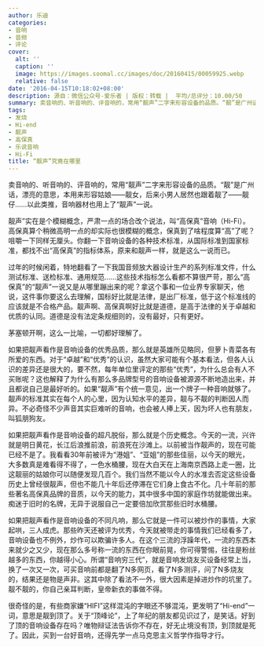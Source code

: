 ```yaml
---
author: 乐迪
categories:
- 音响
- 音频
- 评论
cover:
  alt: ''
  caption: ''
  image: https://images.soomal.cc/images/doc/20160415/00059925.webp
  relative: false
date: '2016-04-15T10:18:02+08:00'
description: 源自：微信公众号-爱乐者 | 版权：转载 |  平均/总评分：10.00/50
summary: 卖音响的、听音响的、评音响的，常用“靓声”二字来形容设备的品质。“靓”是广州话，漂亮的意思，本用来形容姑娘――靓女，后来小男人居然也跟着靓了――靓仔……以此类推，音响器材也用上了“靓声”一说。靓声”实在是个模糊概念……
tags:
- 发烧
- Hi-end
- 靓声
- 高保真
- 乐说音响
- Hi-Fi
title: “靓声”究竟在哪里
---
```


卖音响的、听音响的、评音响的，常用“靓声”二字来形容设备的品质。“靓”是广州话，漂亮的意思，本用来形容姑娘――靓女，后来小男人居然也跟着靓了――靓仔……以此类推，音响器材也用上了“靓声”一说。

靓声”实在是个模糊概念，严肃一点的场合改个说法，叫“高保真”音响（Hi-Fi）。高保真算个稍微高明一点的却实际也很模糊的概念，保真到了啥程度算“高”了呢？咀嚼一下同样无厘头。你翻一下音响设备的各种技术标准，从国际标准到国家标准，都找不出“高保真”的指标体系，原来和靓声一样，就是这么一说而已。

过年的时候闲着，特地翻看了一下我国音频放大器设计生产的系列标准文件，什么测试标准、送检标准、通用规范……这些技术指标怎么看都不算很严苛，那么“高保真”的“靓声”一说又是从哪里蹦出来的呢？拿这个事和一位业界专家聊天，他说，这件事你要这么去理解，国标好比就是法律，是出厂标准，低于这个标准线的应该就是不合格产品。靓声啊、高保真啊好比就是道德，是高于法律的关于卓越和优质的认同。道德是没有法定条规细则的，没有最好，只有更好。

茅塞顿开啊，这么一比喻，一切都好理解了。

如果把靓声看作是音响设备的优秀品质，那么就是英雄所见略同，但萝卜青菜各有所爱的东西。对于“卓越”和“优秀”的认识，虽然大家可能有个基本看法，但各人认识的差异还是很大的，要不然，每年单位里评定的那些“优秀”，为什么总会有人不买账呢？这也解释了为什么有那么多品牌型号的音响设备被源源不断地造出来，并且都说自己是最好听的。如果“靓声”有个统一意见，出一个牌子一种音响就够了。靓声的标准其实在每个人的心里，因为认知水平的差异，靓与不靓的判断因人而异。不必奇怪不少声音其实巨难听的音响，也会被人捧上天，因为坏人也有朋友，叫狐朋狗友。

如果把靓声看作是音响设备的超凡脱俗，那么就是个历史概念。今天的一流，兴许就是明日黄花，长江后浪推前浪，前浪死在沙滩上。以前被当作靓声的，现在可能已经不是了。我看看30年前被评为“港姐”、“亚姐”的那些佳丽，以今天的眼光，大多数真是难看得不得了，一色水桶腰，现在大白天在上海南京西路上走一圈，比这靓丽的姑娘你可以随便发现几百个。我们当然不能以今人的水准去否定这些设备历史上曾经很靓声，但也不能几十年后还停滞在它们身上食古不化。几十年前的那些著名高保真品牌的音质，以今天的能力，其中很多中国的家庭作坊就能做出来。痴迷于旧时的名牌，无异于说服自己一定要倍加欣赏那些旧时水桶腰。

如果把靓声看作是音响设备的不同凡响，那么它就是一件可以被炒作的事情，大家起哄，三人成虎。那些昨天还被评为优秀，今天就被带走的事情我们已经看多了，音响设备也不例外，炒作可以欺骗许多人。在这个三流的浮躁年代，一流的东西本来就少之又少，现在那么多号称一流的东西在你眼前晃，你可得警惕，往往是粉丝越多的东西，你越得小心。所谓“音响穷三代”，就是音响发烧友买设备经常上当，换了一次又一次，可买音响前都是翻了N多网页，看了N多测评，问了N多烧友的，结果还是物是声非。这其中除了看法不一外，很大因素是掉进炒作的坑里了。靓不靓的，你自己亲耳判断，皇帝新衣的事做不得。

很奇怪的是，有些商家嫌“HIFI”这样混沌的字眼还不够混沌，更发明了“Hi-end”一词，意思是靓到顶了。关于“顶峰论”，上了年纪的朋友都见识过了，是笑话。好到了顶的音响设备存在吗？唯物辩证法告诉你不存在，好无止境没有顶，到顶就是死了。因此，买到一台好音响，还得先学一点马克思主义哲学作指导才行。